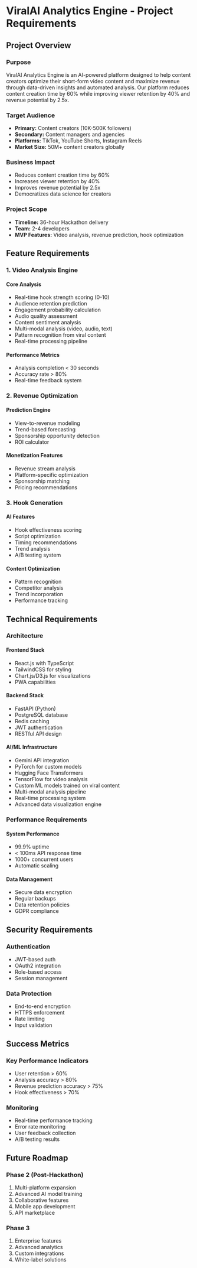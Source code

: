 # ViralAI Analytics Engine - Project Requirements

## Project Overview

### Purpose

ViralAI Analytics Engine is an AI-powered platform designed to help content creators optimize their short-form video content and maximize revenue through data-driven insights and automated analysis. Our platform reduces content creation time by 60% while improving viewer retention by 40% and revenue potential by 2.5x.

### Target Audience

- **Primary:** Content creators (10K-500K followers)
- **Secondary:** Content managers and agencies
- **Platforms:** TikTok, YouTube Shorts, Instagram Reels
- **Market Size:** 50M+ content creators globally

### Business Impact

- Reduces content creation time by 60%
- Increases viewer retention by 40%
- Improves revenue potential by 2.5x
- Democratizes data science for creators

### Project Scope

- **Timeline:** 36-hour Hackathon delivery
- **Team:** 2-4 developers
- **MVP Features:** Video analysis, revenue prediction, hook optimization

## Feature Requirements

### 1. Video Analysis Engine

#### Core Analysis

- Real-time hook strength scoring (0-10)
- Audience retention prediction
- Engagement probability calculation
- Audio quality assessment
- Content sentiment analysis
- Multi-modal analysis (video, audio, text)
- Pattern recognition from viral content
- Real-time processing pipeline

#### Performance Metrics

- Analysis completion < 30 seconds
- Accuracy rate > 80%
- Real-time feedback system

### 2. Revenue Optimization

#### Prediction Engine

- View-to-revenue modeling
- Trend-based forecasting
- Sponsorship opportunity detection
- ROI calculator

#### Monetization Features

- Revenue stream analysis
- Platform-specific optimization
- Sponsorship matching
- Pricing recommendations

### 3. Hook Generation

#### AI Features

- Hook effectiveness scoring
- Script optimization
- Timing recommendations
- Trend analysis
- A/B testing system

#### Content Optimization

- Pattern recognition
- Competitor analysis
- Trend incorporation
- Performance tracking

## Technical Requirements

### Architecture

#### Frontend Stack

- React.js with TypeScript
- TailwindCSS for styling
- Chart.js/D3.js for visualizations
- PWA capabilities

#### Backend Stack

- FastAPI (Python)
- PostgreSQL database
- Redis caching
- JWT authentication
- RESTful API design

#### AI/ML Infrastructure

- Gemini API integration
- PyTorch for custom models
- Hugging Face Transformers
- TensorFlow for video analysis
- Custom ML models trained on viral content
- Multi-modal analysis pipeline
- Real-time processing system
- Advanced data visualization engine

### Performance Requirements

#### System Performance

- 99.9% uptime
- < 100ms API response time
- 1000+ concurrent users
- Automatic scaling

#### Data Management

- Secure data encryption
- Regular backups
- Data retention policies
- GDPR compliance

## Security Requirements

### Authentication

- JWT-based auth
- OAuth2 integration
- Role-based access
- Session management

### Data Protection

- End-to-end encryption
- HTTPS enforcement
- Rate limiting
- Input validation

## Success Metrics

### Key Performance Indicators

- User retention > 60%
- Analysis accuracy > 80%
- Revenue prediction accuracy > 75%
- Hook effectiveness > 70%

### Monitoring

- Real-time performance tracking
- Error rate monitoring
- User feedback collection
- A/B testing results

## Future Roadmap

### Phase 2 (Post-Hackathon)

1. Multi-platform expansion
2. Advanced AI model training
3. Collaborative features
4. Mobile app development
5. API marketplace

### Phase 3

1. Enterprise features
2. Advanced analytics
3. Custom integrations
4. White-label solutions
